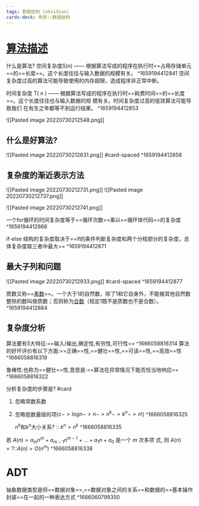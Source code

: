```yaml
---
tags: 数据结构 [obsidian]
cards-deck: 考研::数据结构
---
```


# [算法描述](zotero://select/library/items/E5FCC73V)
什么是算法?
空间复杂度S(n) —— 根据算法写成的程序在执行时==占用存储单元==的==长度==。这个长度往往与输入数据的规模有关。
^1659194412841
空间复杂度过高的算法可能导致使用的内存超限，造成程序非正常中断。

时间复杂度 T( n ) —— 根据算法写成的程序在执行时==耗费时间==的==长度==。这个长度往往也与输入数据的规 模有关。时间复杂度过高的低效算法可能导致我们 在有生之年都等不到运行结果。
^1659194412853

![[Pasted image 20220730212548.png]]


## 什么是好算法? 
![[Pasted image 20220730212631.png]]
#card-spaced 
^1659194412858

## 复杂度的渐近表示方法
![[Pasted image 20220730212731.png]]
![[Pasted image 20220730212737.png]]

![[Pasted image 20220730212741.png]]

一个for循环的时间复杂度等于==循环次数==乘以==循环体代码==的复杂度  
^1659194412866

if-else 结构的复杂度取决于==if的条件判断复杂度和两个分枝部分的复杂度，总体复杂度取三者中最大==
^1659194412871

## 最大子列和问题
![[Pasted image 20220730212933.png]]
#card-spaced 
^1659194412877


质数又称==[素数](https://baike.baidu.com/item/%E7%B4%A0%E6%95%B0/115069)==。一个大于1的自然数，除了1和它自身外，不能被其他自然数整除的数叫做质数；否则称为[合数](https://baike.baidu.com/item/%E5%90%88%E6%95%B0/49186)（规定1既不是质数也不是合数）。
^1659194412884

## 复杂度分析
算法要有5大特征:==输入/输出,确定性,有穷性,可行性==
^1666058816314
算法的好坏评价有以下方面:==正确==性,==健壮==性,==可读==性,==高效==性
^1666058816319

鲁棒性:也称为==健壮==性,意思是:==算法在异常情况下能否恰当地响应==
^1666058816322


分析复杂度的步骤是? #card 
1. 忽略常数系数
2. 忽略低数量级的项($c->logn->n->n^k->k^n->n!$)
^1666058816325

	$n^k$和$k^n$大小关系? :: $k^n>n^k$ ^1666058816335

若 $A(n)=a_m n^m+a_{m-1} n^{m-1}+\ldots+a_1 n+a_0$ 是一个 $m$ 次多项 式, 则 $A(n)=?$::$A(n)=O\left(n^m\right)$ ^1666058816338

# ADT
抽象数据类型是将==数据对象==,==数据对象之间的关系==和数据的==基本操作封装==在一起的一种表达方式
^1666060799350
